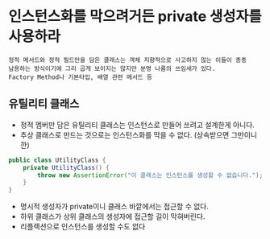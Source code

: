 # 인스턴스화를 막으려거든 private 생성자를 사용하라

```text
정적 메서드와 정적 필드만을 담은 클래스는 객체 지향적으로 사고하지 않는 이들이 종종 
남용하는 방식이기에 그리 곱게 보이지는 않지만 분명 나름의 쓰임새가 있다.
Factory Method나 기본타입, 배열 관련 메서드 등
```

## 유틸리티 클래스 
- 정적 멤버만 담은 유틸리티 클래스는 인스턴스로 만들어 쓰려고 설계한게 아니다.
- 추상 클래스로 만드는 것으로는 인스턴스화를 막을 수 없다. (상속받으면 그만이니깐)
  
```java
public class UtilityClass {
    private UtilityClass() {
        throw new AssertionError("이 클래스는 인스턴스를 생성할 수 없습니다.");
    }
}
```

- 명시적 생성자가 private이니 클래스 바깥에서는 접근할 수 없다.
- 하위 클래스가 상위 클래스의 생성자에 접근할 길이 막혀버린다.
- 리플렉션으로 인스턴스를 생성할 수도 없다